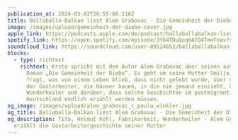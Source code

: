 ```yaml
---
publication_at: 2024-03-02T20:55:08.118Z
title: Ballaballa-Balkan liest Alem Grabovac - Die Gemeinheit der Diebe
image: /images/upload/gemeinheit-der-diebe-cover.jpg
apple_link: https://podcasts.apple.com/de/podcast/ballaballabalkan-liest-alem-grabovac-die-gemeinheit/id1170436903?i=1000647783817
spotify_link: https://open.spotify.com/episode/3Y64TDuQoq6AfQ4TmeFeav?si=357a17c0376142e9
soundcloud_link: https://soundcloud.com/user-89524652/ballaballabalkan-liest-alem-grabovac-die-gemeinheit-der-diebe
blocks:
  - type: richtext
    richtext: Krsto spricht mit dem Autor Alem Grabovac über seinen autofiktiven
      Roman „Die Gemeinheit der Diebe“. Es geht um seine Mutter Smilja, die sich
      fragt, was von einem Leben blieb, dass nicht gelebt wurde, über die Träume
      der Gastarbeiter, die Häuser bauen, in die nie jemand einzieht, über
      Wunderheiler und darüber, dass solche Geschichten im postmigrantischen
      Deutschland endlich erzählt werden müssen.
og_image: /images/upload/alem_grabovac_c_paula_winkler.jpg
og_title: Ballaballa-Balkan liest Alem Grabovac - Die Gemeinheit der Diebe
og_description: Tito, Helmut Kohl, Fabrikarbeit, Wunderheiler - Alem Grabovac
  erzählt die Gastarbeitergeschichte seiner Mutter
---
```

